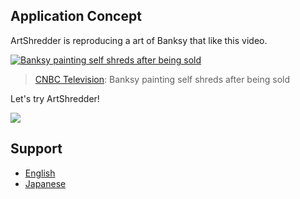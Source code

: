 ## Application Concept

ArtShredder is reproducing a art of Banksy that like this video.

[![Banksy painting self shreds after being sold](http://img.youtube.com/vi/mWV_k86PZHk/hqdefault.jpg)](https://www.youtube.com/watch?v=mWV_k86PZHk)

> [CNBC Television](https://www.youtube.com/channel/UCrp_UI8XtuYfpiqluWLD7Lw): Banksy painting self shreds after being sold

Let's try ArtShredder!

![](./Images/concept.gif)

## Support

- [English](./Support/en)
- [Japanese](./Support/jp)
